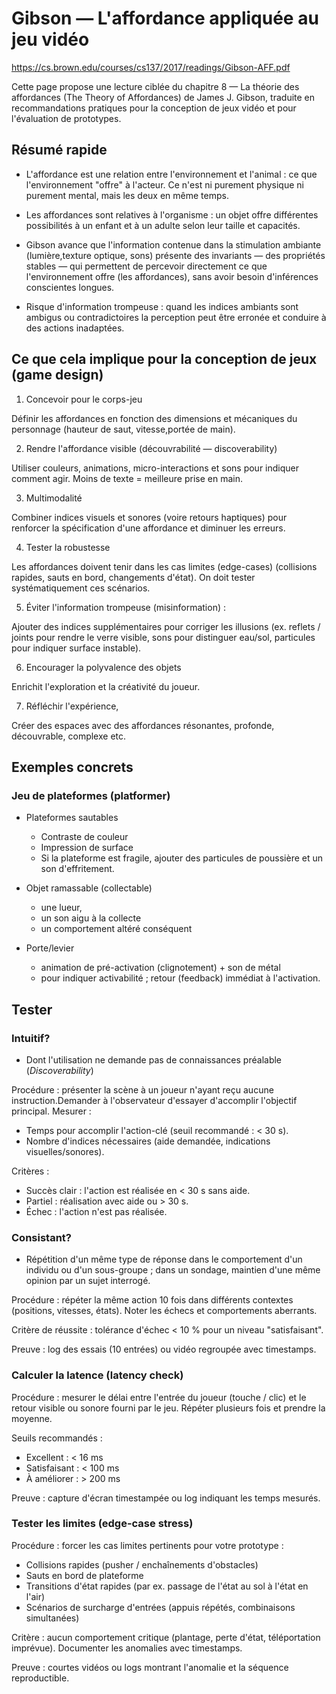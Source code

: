 # Gibson — L'affordance appliquée au jeu vidéo

https://cs.brown.edu/courses/cs137/2017/readings/Gibson-AFF.pdf


Cette page propose une lecture ciblée du chapitre 8 — La théorie des affordances (The Theory of Affordances) de James J. Gibson, traduite en recommandations pratiques pour la conception de jeux vidéo et pour l'évaluation de prototypes.

## Résumé rapide

- L'affordance est une relation entre l'environnement et l'animal : ce que l'environnement "offre" à l'acteur. Ce n'est ni purement physique ni purement mental, mais les deux en même temps.

- Les affordances sont relatives à l'organisme : un objet offre différentes possibilités à un enfant et à un adulte selon leur taille et capacités.

- Gibson avance que l'information contenue dans la stimulation ambiante (lumière,texture optique, sons) présente des invariants — des propriétés stables — qui permettent de percevoir directement ce que l'environnement offre (les affordances), sans avoir besoin d'inférences conscientes longues.

- Risque d'information trompeuse : quand les indices ambiants sont ambigus ou contradictoires la perception peut être erronée et conduire à des actions inadaptées.

## Ce que cela implique pour la conception de jeux (game design)

1. Concevoir pour le corps-jeu

Définir les affordances en fonction des dimensions et mécaniques du personnage (hauteur de saut, vitesse,portée de main). 

2. Rendre l'affordance visible (découvrabilité — discoverability) 

Utiliser couleurs, animations, micro-interactions et sons pour indiquer comment agir. Moins de texte = meilleure prise en main.

3. Multimodalité 

Combiner indices visuels et sonores (voire retours haptiques) pour renforcer la spécification d'une affordance et diminuer les erreurs.

4. Tester la robustesse 

Les affordances doivent tenir dans les cas limites (edge-cases) (collisions rapides, sauts en bord, changements d'état). On doit tester systématiquement ces scénarios.

5. Éviter l'information trompeuse (misinformation) : 

Ajouter des indices supplémentaires pour corriger les illusions (ex. reflets / joints pour rendre le verre visible, sons pour distinguer eau/sol, particules pour indiquer surface instable).

6. Encourager la polyvalence des objets  

Enrichit l'exploration et la créativité du joueur.

7. Réfléchir l'expérience, 

Créer des espaces avec des affordances résonantes, profonde, découvrable, complexe etc.

## Exemples concrets

### Jeu de plateformes (platformer) 

* Plateformes sautables 
    * Contraste de couleur 
    * Impression de surface
    * Si la plateforme est fragile, ajouter des particules de poussière et un son d'effritement.

* Objet ramassable (collectable) 
    * une lueur, 
    * un son aigu à la collecte 
    * un comportement altéré conséquent

* Porte/levier 
    * animation de pré-activation (clignotement) + son de métal
    * pour indiquer activabilité ; retour (feedback) immédiat à l'activation.


## Tester

### Intuitif? 

* Dont l'utilisation ne demande pas de connaissances préalable  (*Discoverability*)

Procédure : présenter la scène à un joueur n'ayant reçu aucune instruction.Demander à l'observateur d'essayer d'accomplir l'objectif principal. Mesurer :

- Temps pour accomplir l'action-clé (seuil recommandé : < 30 s).
- Nombre d'indices nécessaires (aide demandée, indications visuelles/sonores).

Critères :
- Succès clair : l'action est réalisée en < 30 s sans aide.
- Partiel : réalisation avec aide ou > 30 s.
- Échec : l'action n'est pas réalisée.


### Consistant?

* Répétition d'un même type de réponse dans le comportement d'un individu ou d'un sous-groupe ; dans un sondage, maintien d'une même opinion par un sujet interrogé.

Procédure : répéter la même action 10 fois dans différents contextes (positions,
vitesses, états). Noter les échecs et comportements aberrants.

Critère de réussite : tolérance d'échec < 10 % pour un niveau "satisfaisant".

Preuve : log des essais (10 entrées) ou vidéo regroupée avec timestamps.

### Calculer la latence (latency check)

Procédure : mesurer le délai entre l'entrée du joueur (touche / clic) et le retour visible ou sonore fourni par le jeu. Répéter plusieurs fois et prendre la moyenne.

Seuils recommandés :
- Excellent : < 16 ms
- Satisfaisant : < 100 ms
- À améliorer : > 200 ms

Preuve : capture d'écran timestampée ou log indiquant les temps mesurés.

### Tester les limites (edge-case stress)

Procédure : forcer les cas limites pertinents pour votre prototype :

- Collisions rapides (pusher / enchaînements d'obstacles)
- Sauts en bord de plateforme
- Transitions d'état rapides (par ex. passage de l'état au sol à l'état en l'air)
- Scénarios de surcharge d'entrées (appuis répétés, combinaisons simultanées)

Critère : aucun comportement critique (plantage, perte d'état, téléportation
imprévue). Documenter les anomalies avec timestamps.

Preuve : courtes vidéos ou logs montrant l'anomalie et la séquence reproductible.



